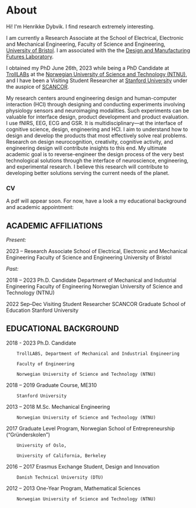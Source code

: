 # About

Hi! I'm Henrikke Dybvik. I find research extremely interesting. 

I am currently a Research Associate at the School of Electrical, Electronic and Mechanical Engineering, Faculty of Science and Engineering, [University of Bristol](https://www.bristol.ac.uk/). I am associated with the the [Design and Manufacturing Futures Laboratory](https://dmf-lab.co.uk/).


I obtained my PhD June 26th, 2023 while being a PhD Candidate at [TrollLABs](https://www.ntnu.edu/mtp/trolllabs) at the [Norwegian University of Science and Technology (NTNU)](https://www.ntnu.edu/), and I have been a Visiting Student Researcher at [Stanford University](https://www.stanford.edu/) under the auspice of [SCANCOR](https://scancor.org/). 

My research centers around engineering design and human-computer interaction (HCI) through designing and conducting experiments involving physiology sensors and neuroimaging modalities. Such experiments can be valuable for interface design, product development and product evaluation. I use fNIRS, EEG, ECG and GSR. It is multidisciplinary—at the interface of cognitive science, design, engineering and HCI. I aim to understand how to design and develop the products that most effectively solve real problems. Research on design neurocognition, creativity, cognitive activity, and engineering design will contribute insights to this end. My ultimate academic goal is to reverse-engineer the design process of the very best technological solutions through the interface of neuroscience, engineering, and experimental research. I believe this research will contribute to developing better solutions serving the current needs of the planet. 

### CV
A pdf will appear soon. For now, have a look a my educational background and academic appointment:

## ACADEMIC AFFILIATIONS 

*Present:*

2023 – 		Research Associate
		School of Electrical, Electronic and Mechanical Engineering
		Faculty of Science and Engineering
		University of Bristol

*Past:*

2018 – 2023	Ph.D. Candidate
		Department of Mechanical and Industrial Engineering
		Faculty of Engineering
		Norwegian University of Science and Technology (NTNU)


2022 Sep–Dec	Visiting Student Researcher
		SCANCOR
		Graduate School of Education
		Stanford University


## EDUCATIONAL BACKGROUND

2018 - 2023	Ph.D. Candidate

		TrollLABS, Department of Mechanical and Industrial Engineering
  
		Faculty of Engineering
  
		Norwegian University of Science and Technology (NTNU)
  

2018 – 2019	Graduate Course, ME310

		Stanford University

2013 – 2018	M.Sc. Mechanical Engineering

		Norwegian University of Science and Technology (NTNU)

2017		Graduate Level Program, Norwegian School of Entrepreneurship (“Gründerskolen”)

		University of Oslo,
  
		University of California, Berkeley
  

2016 – 2017	Erasmus Exchange Student, Design and Innovation

		Danish Technical University (DTU)

2012 – 2013	One-Year Program, Mathematical Sciences

		Norwegian University of Science and Technology (NTNU)








